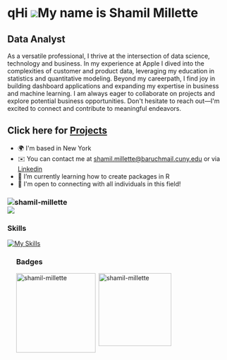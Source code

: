 qHi ![](https://user-images.githubusercontent.com/18350557/176309783-0785949b-9127-417c-8b55-ab5a4333674e.gif)My name is Shamil Millette
========================================================================================================================================

Data Analyst
--------------------------

As a versatile professional, I thrive at the intersection of data science, technology and business. In my experience at Apple I dived into the complexities of customer and product data, leveraging my education in statistics and quantitative modeling. Beyond my careerpath, I find joy in building dashboard applications and expanding my expertise in business and machine learning. I am always eager to collaborate on projects and explore potential business opportunities. Don't hesitate to reach out—I'm excited to connect and contribute to meaningful endeavors.
##  Click here for [Projects](https://github.com/Shamil-Millette/Zoom-Sales-Analysis-/blob/main/README.md)
 
*   🌍  I'm based in New York
*   ✉️  You can contact me at [shamil.millette@baruchmail.cuny.edu](mailto:shamil.millette@baruchmail.cuny.edu) or via [Linkedin](https://www.linkedin.com/in/shamilmillette-data-analyst/)
*   🧠  I’m currently learning how to create packages in R 
*   🤝  I'm open to connecting with all individuals in this field!


<h3 align="left"><img src="https://komarev.com/ghpvc/?username=shamil-millette" alt="shamil-millette"> <br> <a href="https://hits.seeyoufarm.com"><img src="https://hits.seeyoufarm.com/api/count/incr/badge.svg?url=https%3A%2F%2Fshamil-millette.github.io&count_bg=%2379C83D&title_bg=%23555555&icon=&icon_color=%23E7E7E7&title=hits&edge_flat=false"/></a> </h3>

### Skills 
<!-- <p align="left">
<a href="https://www.python.org/" target="_blank" rel="noreferrer"><img src="https://raw.githubusercontent.com/danielcranney/readme-generator/main/public/icons/skills/python-colored.svg" width="36" height="36" alt="Python" /></a>
<a href="https://www.mysql.com/" target="_blank" rel="noreferrer"><img src="https://raw.githubusercontent.com/danielcranney/readme-generator/main/public/icons/skills/mysql-colored.svg" width="36" height="36" alt="MySQL" /></a>
<a href="https://flask.palletsprojects.com/en/2.0.x/" target="_blank" rel="noreferrer"><img src="https://raw.githubusercontent.com/danielcranney/readme-generator/main/public/icons/skills/flask-colored.svg" width="36" height="36" alt="Flask" /></a>
<a href="https://www.adobe.com/uk/products/photoshop.html" target="_blank" rel="noreferrer"><img src="https://raw.githubusercontent.com/danielcranney/readme-generator/main/public/icons/skills/photoshop-colored.svg" width="36" height="36" alt="Photoshop" /></a>
<a href="adobe.com/uk/products/illustrator.html" target="_blank" rel="noreferrer"><img src="https://raw.githubusercontent.com/danielcranney/readme-generator/main/public/icons/skills/illustrator-colored.svg" width="36" height="36" alt="Illustrator" /></a>
</p> -->

[![My Skills](https://skillicons.dev/icons?i=r,regex,mysql,py,postgres,aws,gitlab,sqlite,terraform,azure)](https://skillicons.dev)
                    
                      



<div
    <div>
 </a>
    </div>
    <div style="margin-left: 20px;">
        <h3 align="left">Badges</h3>
        <p>&nbsp;<img align="Left" height="180em" src="https://github-readme-stats.vercel.app/api?username=shamil-millette&show_icons=true&locale=en&theme=gotham" alt="shamil-millette" 
        <p><img height="165em" src="https://github-readme-streak-stats.herokuapp.com/?user=shamil-millette&theme=gotham" alt="shamil-millette" /></p>
    </div>
</div>
